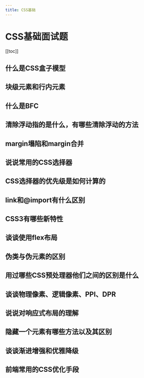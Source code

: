 ```yaml
---
title: CSS基础
---
```

# CSS基础面试题
[[toc]]
## 什么是CSS盒子模型
## 块级元素和行内元素
## 什么是BFC
## 清除浮动指的是什么，有哪些清除浮动的方法
## margin塌陷和margin合并
## 说说常用的CSS选择器
## CSS选择器的优先级是如何计算的
## link和@import有什么区别
## CSS3有哪些新特性
## 谈谈使用flex布局
## 伪类与伪元素的区别
## 用过哪些CSS预处理器他们之间的区别是什么
## 谈谈物理像素、逻辑像素、PPI、DPR
## 说说对响应式布局的理解
## 隐藏一个元素有哪些方法以及其区别
## 谈谈渐进增强和优雅降级
## 前端常用的CSS优化手段


